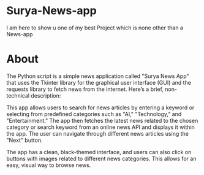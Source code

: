 # Surya-News-app
I am here to show u one of my best Project which is none other than a News-app
# About

The Python script is a simple news application called "Surya News App" that uses the Tkinter library for the graphical user interface (GUI) and the requests library to fetch news from the internet. Here’s a brief, non-technical description:

This app allows users to search for news articles by entering a keyword or selecting from predefined categories such as "AI," "Technology," and "Entertainment." The app then fetches the latest news related to the chosen category or search keyword from an online news API and displays it within the app. The user can navigate through different news articles using the "Next" button.

The app has a clean, black-themed interface, and users can also click on buttons with images related to different news categories. This allows for an easy, visual way to browse news.
